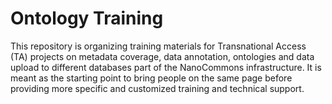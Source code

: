 # Ontology Training

This repository is organizing training materials for Transnational Access (TA) projects on metadata coverage, data annotation, ontologies and data upload to different databases part of the NanoCommons infrastructure. It is meant as the starting point to bring people on the same page before providing more specific and customized training and technical support.   
